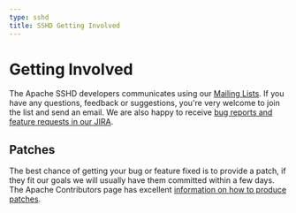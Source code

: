```yaml
---
type: sshd
title: SSHD Getting Involved
---
```


# Getting Involved

The Apache SSHD developers communicates using our [Mailing Lists](mailing_lists.html). If you have any questions, feedback or suggestions, you're very welcome to join the list and send an email. We are also happy to receive [bug reports and feature requests in our JIRA](issue_tracking.html).

## Patches

The best chance of getting your bug or feature fixed is to provide a patch, if they fit our goals we will usually have them committed within a few days. The Apache Contributors page has excellent [information on how to produce patches](http://apache.org/dev/contributors.html#patches).


